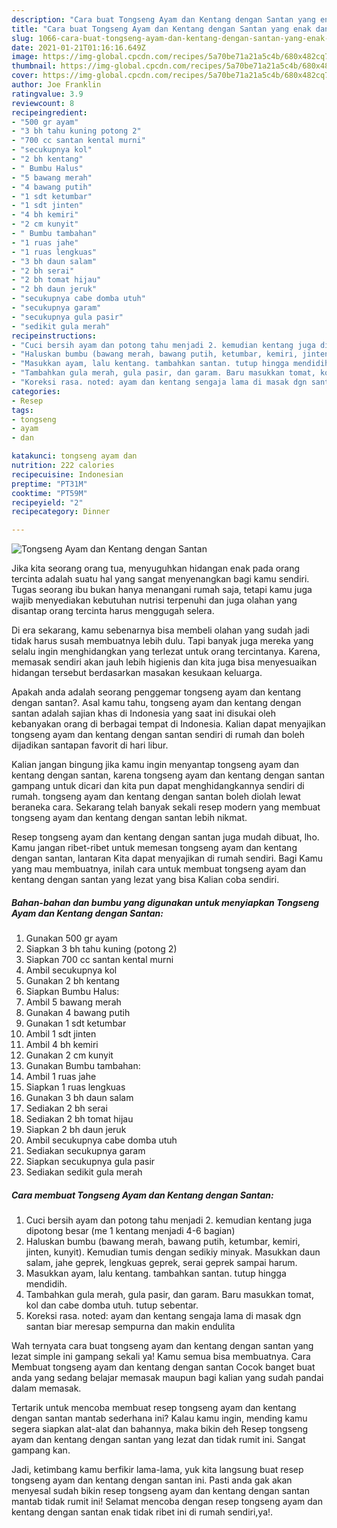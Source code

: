 ```yaml
---
description: "Cara buat Tongseng Ayam dan Kentang dengan Santan yang enak dan Mudah Dibuat"
title: "Cara buat Tongseng Ayam dan Kentang dengan Santan yang enak dan Mudah Dibuat"
slug: 1066-cara-buat-tongseng-ayam-dan-kentang-dengan-santan-yang-enak-dan-mudah-dibuat
date: 2021-01-21T01:16:16.649Z
image: https://img-global.cpcdn.com/recipes/5a70be71a21a5c4b/680x482cq70/tongseng-ayam-dan-kentang-dengan-santan-foto-resep-utama.jpg
thumbnail: https://img-global.cpcdn.com/recipes/5a70be71a21a5c4b/680x482cq70/tongseng-ayam-dan-kentang-dengan-santan-foto-resep-utama.jpg
cover: https://img-global.cpcdn.com/recipes/5a70be71a21a5c4b/680x482cq70/tongseng-ayam-dan-kentang-dengan-santan-foto-resep-utama.jpg
author: Joe Franklin
ratingvalue: 3.9
reviewcount: 8
recipeingredient:
- "500 gr ayam"
- "3 bh tahu kuning potong 2"
- "700 cc santan kental murni"
- "secukupnya kol"
- "2 bh kentang"
- " Bumbu Halus"
- "5 bawang merah"
- "4 bawang putih"
- "1 sdt ketumbar"
- "1 sdt jinten"
- "4 bh kemiri"
- "2 cm kunyit"
- " Bumbu tambahan"
- "1 ruas jahe"
- "1 ruas lengkuas"
- "3 bh daun salam"
- "2 bh serai"
- "2 bh tomat hijau"
- "2 bh daun jeruk"
- "secukupnya cabe domba utuh"
- "secukupnya garam"
- "secukupnya gula pasir"
- "sedikit gula merah"
recipeinstructions:
- "Cuci bersih ayam dan potong tahu menjadi 2. kemudian kentang juga dipotong besar (me 1 kentang menjadi 4-6 bagian)"
- "Haluskan bumbu (bawang merah, bawang putih, ketumbar, kemiri, jinten, kunyit). Kemudian tumis dengan sedikiy minyak. Masukkan daun salam, jahe geprek, lengkuas geprek, serai geprek sampai harum."
- "Masukkan ayam, lalu kentang. tambahkan santan. tutup hingga mendidih."
- "Tambahkan gula merah, gula pasir, dan garam. Baru masukkan tomat, kol dan cabe domba utuh. tutup sebentar."
- "Koreksi rasa. noted: ayam dan kentang sengaja lama di masak dgn santan biar meresap sempurna dan makin endulita"
categories:
- Resep
tags:
- tongseng
- ayam
- dan

katakunci: tongseng ayam dan 
nutrition: 222 calories
recipecuisine: Indonesian
preptime: "PT31M"
cooktime: "PT59M"
recipeyield: "2"
recipecategory: Dinner

---
```



![Tongseng Ayam dan Kentang dengan Santan](https://img-global.cpcdn.com/recipes/5a70be71a21a5c4b/680x482cq70/tongseng-ayam-dan-kentang-dengan-santan-foto-resep-utama.jpg)

Jika kita seorang orang tua, menyuguhkan hidangan enak pada orang tercinta adalah suatu hal yang sangat menyenangkan bagi kamu sendiri. Tugas seorang ibu bukan hanya menangani rumah saja, tetapi kamu juga wajib menyediakan kebutuhan nutrisi terpenuhi dan juga olahan yang disantap orang tercinta harus menggugah selera.

Di era  sekarang, kamu sebenarnya bisa membeli olahan yang sudah jadi tidak harus susah membuatnya lebih dulu. Tapi banyak juga mereka yang selalu ingin menghidangkan yang terlezat untuk orang tercintanya. Karena, memasak sendiri akan jauh lebih higienis dan kita juga bisa menyesuaikan hidangan tersebut berdasarkan masakan kesukaan keluarga. 



Apakah anda adalah seorang penggemar tongseng ayam dan kentang dengan santan?. Asal kamu tahu, tongseng ayam dan kentang dengan santan adalah sajian khas di Indonesia yang saat ini disukai oleh kebanyakan orang di berbagai tempat di Indonesia. Kalian dapat menyajikan tongseng ayam dan kentang dengan santan sendiri di rumah dan boleh dijadikan santapan favorit di hari libur.

Kalian jangan bingung jika kamu ingin menyantap tongseng ayam dan kentang dengan santan, karena tongseng ayam dan kentang dengan santan gampang untuk dicari dan kita pun dapat menghidangkannya sendiri di rumah. tongseng ayam dan kentang dengan santan boleh diolah lewat beraneka cara. Sekarang telah banyak sekali resep modern yang membuat tongseng ayam dan kentang dengan santan lebih nikmat.

Resep tongseng ayam dan kentang dengan santan juga mudah dibuat, lho. Kamu jangan ribet-ribet untuk memesan tongseng ayam dan kentang dengan santan, lantaran Kita dapat menyajikan di rumah sendiri. Bagi Kamu yang mau membuatnya, inilah cara untuk membuat tongseng ayam dan kentang dengan santan yang lezat yang bisa Kalian coba sendiri.

<!--inarticleads1-->

##### Bahan-bahan dan bumbu yang digunakan untuk menyiapkan Tongseng Ayam dan Kentang dengan Santan:

1. Gunakan 500 gr ayam
1. Siapkan 3 bh tahu kuning (potong 2)
1. Siapkan 700 cc santan kental murni
1. Ambil secukupnya kol
1. Gunakan 2 bh kentang
1. Siapkan  Bumbu Halus:
1. Ambil 5 bawang merah
1. Gunakan 4 bawang putih
1. Gunakan 1 sdt ketumbar
1. Ambil 1 sdt jinten
1. Ambil 4 bh kemiri
1. Gunakan 2 cm kunyit
1. Gunakan  Bumbu tambahan:
1. Ambil 1 ruas jahe
1. Siapkan 1 ruas lengkuas
1. Gunakan 3 bh daun salam
1. Sediakan 2 bh serai
1. Sediakan 2 bh tomat hijau
1. Siapkan 2 bh daun jeruk
1. Ambil secukupnya cabe domba utuh
1. Sediakan secukupnya garam
1. Siapkan secukupnya gula pasir
1. Sediakan sedikit gula merah




<!--inarticleads2-->

##### Cara membuat Tongseng Ayam dan Kentang dengan Santan:

1. Cuci bersih ayam dan potong tahu menjadi 2. kemudian kentang juga dipotong besar (me 1 kentang menjadi 4-6 bagian)
1. Haluskan bumbu (bawang merah, bawang putih, ketumbar, kemiri, jinten, kunyit). Kemudian tumis dengan sedikiy minyak. Masukkan daun salam, jahe geprek, lengkuas geprek, serai geprek sampai harum.
1. Masukkan ayam, lalu kentang. tambahkan santan. tutup hingga mendidih.
1. Tambahkan gula merah, gula pasir, dan garam. Baru masukkan tomat, kol dan cabe domba utuh. tutup sebentar.
1. Koreksi rasa. noted: ayam dan kentang sengaja lama di masak dgn santan biar meresap sempurna dan makin endulita




Wah ternyata cara buat tongseng ayam dan kentang dengan santan yang lezat simple ini gampang sekali ya! Kamu semua bisa membuatnya. Cara Membuat tongseng ayam dan kentang dengan santan Cocok banget buat anda yang sedang belajar memasak maupun bagi kalian yang sudah pandai dalam memasak.

Tertarik untuk mencoba membuat resep tongseng ayam dan kentang dengan santan mantab sederhana ini? Kalau kamu ingin, mending kamu segera siapkan alat-alat dan bahannya, maka bikin deh Resep tongseng ayam dan kentang dengan santan yang lezat dan tidak rumit ini. Sangat gampang kan. 

Jadi, ketimbang kamu berfikir lama-lama, yuk kita langsung buat resep tongseng ayam dan kentang dengan santan ini. Pasti anda gak akan menyesal sudah bikin resep tongseng ayam dan kentang dengan santan mantab tidak rumit ini! Selamat mencoba dengan resep tongseng ayam dan kentang dengan santan enak tidak ribet ini di rumah sendiri,ya!.

